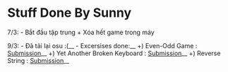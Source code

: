 # Stuff Done By Sunny

7/3:
    - Bắt đầu tập trung + Xóa hết game trong máy

9/3:
    - Đã tải lại osu :(__
    - Excersises done:__
        +) Even-Odd Game : [Submission](https://codeforces.com/contest/1472/submission/148972474)__
        +) Yet Another Broken Keyboard : [Submission](https://codeforces.com/contest/1272/submission/148974969)__
        +) Reverse String : [Submission](https://leetcode.com/submissions/detail/656489516/?from=explore&item_id=1440)__
